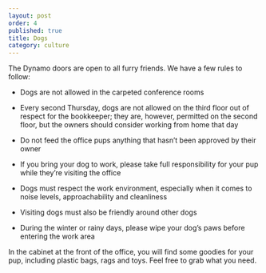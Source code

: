 ```yaml
---
layout: post
order: 4
published: true
title: Dogs
category: culture
---
```

The Dynamo doors are open to all furry friends. We have a few rules to follow:

<!-- more -->

* Dogs are not allowed in the carpeted conference rooms

* Every second Thursday, dogs are not allowed on the third floor out of respect for the bookkeeper; they are, however, permitted on the second floor, but the owners should consider working from home that day

* Do not feed the office pups anything that hasn’t been approved by their owner

* If you bring your dog to work, please take full responsibility for your pup while they’re visiting the office

* Dogs must respect the work environment, especially when it comes to noise levels, approachability and cleanliness

* Visiting dogs must also be friendly around other dogs 

* During the winter or rainy days, please wipe your dog’s paws before entering the work area

In the cabinet at the front of the office, you will find some goodies for your pup, including plastic bags, rags and toys. Feel free to grab what you need.

